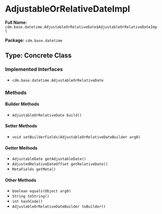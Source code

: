 # AdjustableOrRelativeDateImpl

**Full Name:** `cdm.base.datetime.AdjustableOrRelativeDate$AdjustableOrRelativeDateImpl`

**Package:** `cdm.base.datetime`

## Type: Concrete Class

### Implemented Interfaces

- `cdm.base.datetime.AdjustableOrRelativeDate`

### Methods

#### Builder Methods

- `AdjustableOrRelativeDate build()`

#### Setter Methods

- `void setBuilderFields(AdjustableOrRelativeDateBuilder arg0)`

#### Getter Methods

- `AdjustableDate getAdjustableDate()`
- `AdjustedRelativeDateOffset getRelativeDate()`
- `MetaFields getMeta()`

#### Other Methods

- `boolean equals(Object arg0)`
- `String toString()`
- `int hashCode()`
- `AdjustableOrRelativeDateBuilder toBuilder()`

